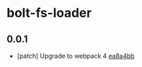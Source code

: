 # bolt-fs-loader

## 0.0.1
- [patch] Upgrade to webpack 4 [ea8a4bb](https://github.com/fnamazing/uiKit/commits/ea8a4bb)

